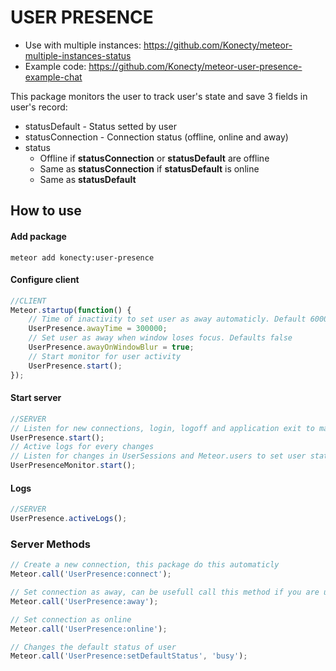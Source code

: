 # USER PRESENCE

* Use with multiple instances: https://github.com/Konecty/meteor-multiple-instances-status
* Example code: https://github.com/Konecty/meteor-user-presence-example-chat

This package monitors the user to track user's state and save 3 fields in user's record:
* statusDefault - Status setted by user
* statusConnection - Connection status (offline, online and away)
* status
  * Offline if **statusConnection** or **statusDefault** are offline
  * Same as **statusConnection** if **statusDefault** is online
  * Same as **statusDefault**

## How to use

#### Add package
```shell
meteor add konecty:user-presence
```

#### Configure client
```javascript
//CLIENT
Meteor.startup(function() {
	// Time of inactivity to set user as away automaticly. Default 60000
	UserPresence.awayTime = 300000;
	// Set user as away when window loses focus. Defaults false
	UserPresence.awayOnWindowBlur = true;
	// Start monitor for user activity
	UserPresence.start();
});
```

#### Start server
```javascript
//SERVER
// Listen for new connections, login, logoff and application exit to manage user status and register methods to be used by client to set user status and default status
UserPresence.start();
// Active logs for every changes
// Listen for changes in UserSessions and Meteor.users to set user status based on active connections
UserPresenceMonitor.start();
```

#### Logs
```javascript
//SERVER
UserPresence.activeLogs();
```

### Server Methods
```javascript
// Create a new connection, this package do this automaticly
Meteor.call('UserPresence:connect');
```

```javascript
// Set connection as away, can be usefull call this method if you are using cordova to ser user as away when application goes to background for example.
Meteor.call('UserPresence:away');
```

```javascript
// Set connection as online
Meteor.call('UserPresence:online');
```

```javascript
// Changes the default status of user
Meteor.call('UserPresence:setDefaultStatus', 'busy');
```
